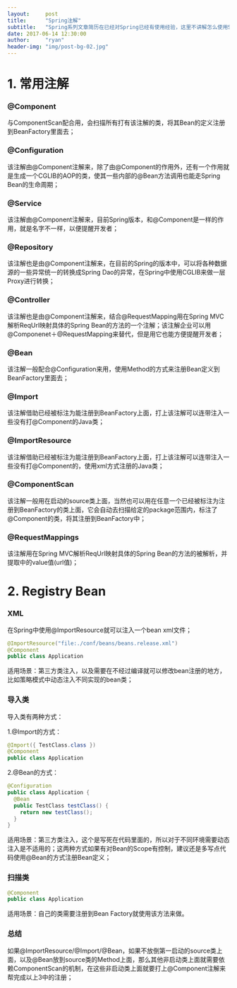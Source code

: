 ```yaml
---
layout:     post
title:      "Spring注解"
subtitle:   "Spring系列文章简历在已经对Spring已经有使用经验，这里不讲解怎么使用Spring这些组件，该篇作为这次Spring系列分享的第一篇，带大家一起更深入的了解我们现在使用的Spring框架；"
date: 2017-06-14 12:30:00
author:     "ryan"
header-img: "img/post-bg-02.jpg"
---
```


# 1. 常用注解

### @Component

与ComponentScan配合用，会扫描所有打有该注解的类，将其Bean的定义注册到BeanFactory里面去；

### @Configuration

该注解由@Component注解来，除了由@Component的作用外，还有一个作用就是生成一个CGLIB的AOP的类，使其一些内部的@Bean方法调用也能走Spring Bean的生命周期；

### @Service

该注解由@Component注解来，目前Spring版本，和@Component是一样的作用，就是名字不一样，以便提醒开发者；

### @Repository

该注解也是由@Component注解来，在目前的Spring的版本中，可以将各种数据源的一些异常统一的转换成Spring Dao的异常，在Spring中使用CGLIB来做一层Proxy进行转换；

### @Controller

该注解也是由@Component注解来，结合@RequestMapping用在Spring MVC解析ReqUrl映射具体的Spring Bean的方法的一个注解；该注解企业可以用@Componenet＋@RequestMapping来替代，但是用它也能方便提醒开发者；

### @Bean

该注解一般配合@Configuration来用，使用Method的方式来注册Bean定义到BeanFactory里面去；

### @Import

该注解借助已经被标注为能注册到BeanFactory上面，打上该注解可以连带注入一些没有打@Component的Java类；

### @ImportResource

该注解借助已经被标注为能注册到BeanFactory上面，打上该注解可以连带注入一些没有打@Component的，使用xml方式注册的Java类；

### @ComponentScan

该注解一般用在启动的source类上面，当然也可以用在任意一个已经被标注为注册到BeanFactory的类上面，它会自动去扫描给定的package范围内，标注了@Component的类，将其注册到BeanFactory中；

### @RequestMappings

该注解用在Spring MVC解析ReqUrl映射具体的Spring Bean的方法的被解析，并提取中的value值(url值)；



# 2. Registry Bean

### XML

在Spring中使用@ImportResource就可以注入一个bean xml文件；

```java
@ImportResource("file:./conf/beans/beans.release.xml")
@Component
public class Application
```

适用场景：第三方类注入，以及需要在不经过编译就可以修改bean注册的地方，比如策略模式中动态注入不同实现的bean类；

### 导入类

导入类有两种方式：

1.@Import的方式：

```java
@Import({ TestClass.class })
@Component
public class Application
```

2.@Bean的方式：

```java
@Configuration
public class Application {
  @Bean
  public TestClass testClass() {
    return new testClass();
  }
}
```

适用场景：第三方类注入，这个是写死在代码里面的，所以对于不同环境需要动态注入是不适用的；这两种方式如果有对Bean的Scope有控制，建议还是多写点代码使用@Bean的方式注册Bean定义；

### 扫描类

```java
@Component
public class Application
```

适用场景：自己的类需要注册到Bean Factory就使用该方法来做。

### 总结

如果@ImportResource/@Import/@Bean，如果不放倒第一启动的source类上面，以及@Bean放到source类的Method上面，那么其他非启动类上面就需要依赖ComponentScan的机制，在这些非启动类上面就要打上@Component注解来帮完成以上3中的注册；